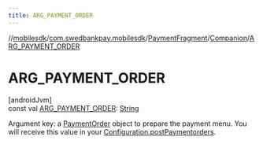 ```yaml
---
title: ARG_PAYMENT_ORDER
---
```

//[mobilesdk](../../../../index.html)/[com.swedbankpay.mobilesdk](../../index.html)/[PaymentFragment](../index.html)/[Companion](index.html)/[ARG_PAYMENT_ORDER](-a-r-g_-p-a-y-m-e-n-t_-o-r-d-e-r.html)



# ARG_PAYMENT_ORDER



[androidJvm]\
const val [ARG_PAYMENT_ORDER](-a-r-g_-p-a-y-m-e-n-t_-o-r-d-e-r.html): [String](https://kotlinlang.org/api/latest/jvm/stdlib/kotlin/-string/index.html)



Argument key: a [PaymentOrder](../../-payment-order/index.html) object to prepare the payment menu. You will receive this value in your [Configuration.postPaymentorders](../../-configuration/post-paymentorders.html).




